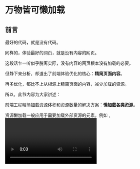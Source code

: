 # 万物皆可懒加载

## 前言

最好的代码，就是没有代码。

同样的，体验最好的网页，就是没有内容的网页。

这段话乍一听似乎脱离实际，没有内容的网页根本没有加载的必要。

但静下来分析，却道出了前端体验优化的核心：**精简页面内容**。

再多优化，都比不上从根源上精简页面的内容，减少加载的资源。

所以，此节内容为大家讲述：

前端工程精简加载资源体积和资源数量的解决方案：**懒加载各类资源**。

资源懒加载一般应用于需要加载外部资源的元素，例如 <img>, <video>, <iframe>, <picture> 等。

当懒加载目标元素在视口（ViewPort）外时，不加载对应资源。目标元素接近或进入视口时，才触发加载资源。

从而减少页面加载资源的数量，精简加载资源体积，优化用户体验。

---


作者个人简介：[Ned同学的个人说明书](https://note.wangez.site/business_innovation/%E4%B8%AA%E4%BA%BA%E4%BB%8B%E7%BB%8D.html)

大纲（学完则删）：

<img src="https://img.wangez.site/img/%E4%B8%87%E7%89%A9%E7%9A%86%E5%8F%AF%E6%87%92%E5%8A%A0%E8%BD%BD%E8%84%91%E5%9B%BE.png" width="800">


## 三类资源懒加载实现方案
